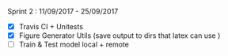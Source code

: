 Sprint 2 : 11/09/2017 - 25/09/2017
- [x] Travis CI + Unitests
- [x] Figure Generator Utils (save output to dirs that latex can use )
- [ ] Train & Test model local + remote
